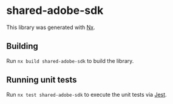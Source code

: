 # shared-adobe-sdk

This library was generated with [Nx](https://nx.dev).

## Building

Run `nx build shared-adobe-sdk` to build the library.

## Running unit tests

Run `nx test shared-adobe-sdk` to execute the unit tests via [Jest](https://jestjs.io).
